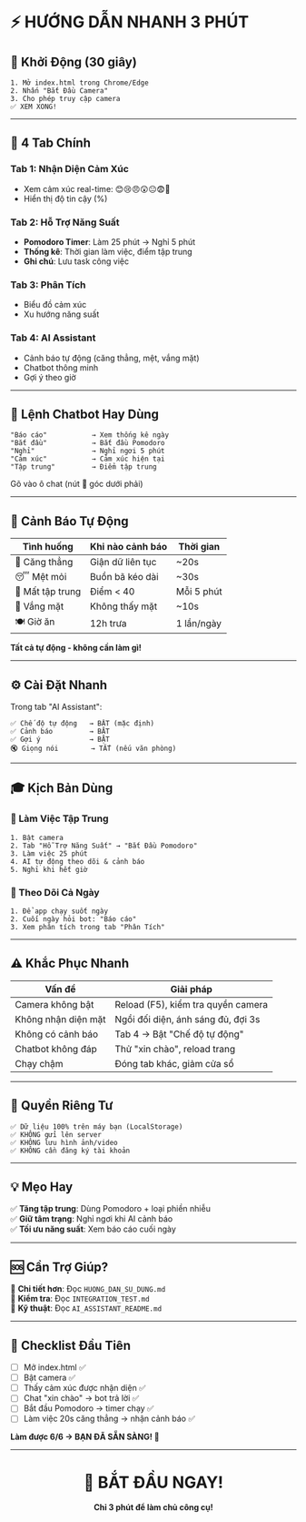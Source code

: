 # ⚡ HƯỚNG DẪN NHANH 3 PHÚT

## 🚀 Khởi Động (30 giây)

```
1. Mở index.html trong Chrome/Edge
2. Nhấn "Bắt Đầu Camera" 
3. Cho phép truy cập camera
✅ XEM XONG! 
```

---

## 🎯 4 Tab Chính

### Tab 1: Nhận Diện Cảm Xúc
- Xem cảm xúc real-time: 😊😢😠😲😐😨🤢
- Hiển thị độ tin cậy (%)

### Tab 2: Hỗ Trợ Năng Suất  
- **Pomodoro Timer**: Làm 25 phút → Nghỉ 5 phút
- **Thống kê**: Thời gian làm việc, điểm tập trung
- **Ghi chú**: Lưu task công việc

### Tab 3: Phân Tích
- Biểu đồ cảm xúc
- Xu hướng năng suất

### Tab 4: AI Assistant
- Cảnh báo tự động (căng thẳng, mệt, vắng mặt)
- Chatbot thông minh
- Gợi ý theo giờ

---

## 💬 Lệnh Chatbot Hay Dùng

```
"Báo cáo"           → Xem thống kê ngày
"Bắt đầu"           → Bắt đầu Pomodoro  
"Nghỉ"              → Nghỉ ngơi 5 phút
"Cảm xúc"           → Cảm xúc hiện tại
"Tập trung"         → Điểm tập trung
```

Gõ vào ô chat (nút 💬 góc dưới phải)

---

## 🔔 Cảnh Báo Tự Động

| Tình huống | Khi nào cảnh báo | Thời gian |
|------------|------------------|-----------|
| 🚨 Căng thẳng | Giận dữ liên tục | ~20s |
| 😴 Mệt mỏi | Buồn bã kéo dài | ~30s |
| 🎯 Mất tập trung | Điểm < 40 | Mỗi 5 phút |
| 👤 Vắng mặt | Không thấy mặt | ~10s |
| 🍽️ Giờ ăn | 12h trưa | 1 lần/ngày |

**Tất cả tự động - không cần làm gì!**

---

## ⚙️ Cài Đặt Nhanh

Trong tab "AI Assistant":

```
✅ Chế độ tự động   → BẬT (mặc định)
✅ Cảnh báo         → BẬT  
✅ Gợi ý            → BẬT
🔇 Giọng nói        → TẮT (nếu văn phòng)
```

---

## 🎓 Kịch Bản Dùng

### 📌 Làm Việc Tập Trung
```
1. Bật camera
2. Tab "Hỗ Trợ Năng Suất" → "Bắt Đầu Pomodoro"
3. Làm việc 25 phút
4. AI tự động theo dõi & cảnh báo
5. Nghỉ khi hết giờ
```

### 📌 Theo Dõi Cả Ngày
```
1. Để app chạy suốt ngày
2. Cuối ngày hỏi bot: "Báo cáo"
3. Xem phân tích trong tab "Phân Tích"
```

---

## ⚠️ Khắc Phục Nhanh

| Vấn đề | Giải pháp |
|--------|-----------|
| Camera không bật | Reload (F5), kiểm tra quyền camera |
| Không nhận diện mặt | Ngồi đối diện, ánh sáng đủ, đợi 3s |
| Không có cảnh báo | Tab 4 → Bật "Chế độ tự động" |
| Chatbot không đáp | Thử "xin chào", reload trang |
| Chạy chậm | Đóng tab khác, giảm cửa sổ |

---

## 🔐 Quyền Riêng Tư

```
✅ Dữ liệu 100% trên máy bạn (LocalStorage)
✅ KHÔNG gửi lên server
✅ KHÔNG lưu hình ảnh/video
✅ KHÔNG cần đăng ký tài khoản
```

---

## 💡 Mẹo Hay

✅ **Tăng tập trung**: Dùng Pomodoro + loại phiền nhiễu  
✅ **Giữ tâm trạng**: Nghỉ ngơi khi AI cảnh báo  
✅ **Tối ưu năng suất**: Xem báo cáo cuối ngày  

---

## 🆘 Cần Trợ Giúp?

📖 **Chi tiết hơn**: Đọc `HUONG_DAN_SU_DUNG.md`  
🧪 **Kiểm tra**: Đọc `INTEGRATION_TEST.md`  
🔧 **Kỹ thuật**: Đọc `AI_ASSISTANT_README.md`

---

## 🎯 Checklist Đầu Tiên

- [ ] Mở index.html ✅
- [ ] Bật camera ✅
- [ ] Thấy cảm xúc được nhận diện ✅
- [ ] Chat "xin chào" → bot trả lời ✅
- [ ] Bắt đầu Pomodoro → timer chạy ✅
- [ ] Làm việc 20s căng thẳng → nhận cảnh báo ✅

**Làm được 6/6 → BẠN ĐÃ SẴN SÀNG! 🎉**

---

<div align="center">

# 🚀 BẮT ĐẦU NGAY!

**Chỉ 3 phút để làm chủ công cụ!**

</div>
